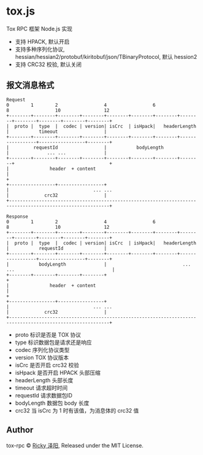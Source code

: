 # tox.js

Tox RPC 框架 Node.js 实现

- 支持 HPACK, 默认开启
- 支持多种序列化协议, hessian/hessian2/protobuf/kiritobuf/json/TBinaryProtocol, 默认 hession2
- 支持 CRC32 校验, 默认关闭

## 报文消息格式
```
Request
0        1        2                 4                 6                 8                 10                12
+--------+--------+--------+--------+--------+--------+--------+--------+--------+--------+--------+--------+
|  proto |  type  |  codec | version| isCrc  | isHpack|   headerLength  |           timeout                 |
+--------+--------+--------+--------+--------+--------+--------+-----------------+-----------------+--------+
|         requestId                 |           bodyLength              |              ... ...              |
+--------+--------+--------+--------+--------+--------+--------+--------+                                   +
|               header  + content                                                                           |
+                                                                       +-----------------+-----------------+
|                               ... ...                                 |             crc32                 |
+-----------------------------------------------------------------------------------------------------------+
```

```
Response
0        1        2                 4                 6                 8                 10                12
+--------+--------+--------+--------+--------+--------+--------+--------+--------+--------+--------+--------+
|  proto |  type  |  codec | version| isCrc  | isHpack|   headerLength  |           requestId               |
+--------+--------+--------+--------+--------+--------+--------+-----------------+-----------------+--------+
|           bodyLength              |                            ... ...                                    |
+--------+--------+--------+--------+                                                                       +
|               header  + content                                                                           |
+                                                                       +-----------------+-----------------+
|                               ... ...                                 |             crc32                 |
+-----------------------------------------------------------------------------------------------------------+
```
- proto 标识是否是 TOX 协议
- type 标识数据包是请求还是响应
- codec 序列化协议类型
- version TOX 协议版本
- isCrc 是否开启 crc32 校验
- isHpack 是否开启 HPACK 头部压缩
- headerLength 头部长度
- timeout 请求超时时间
- requestId 请求数据包ID
- bodyLength 数据包 body 长度
- crc32 当 isCrc 为 1 时有该值，为消息体的 crc32 值

## Author
tox-rpc © [Ricky 泽阳](https://github.com/rickyes), Released under the MIT License. 